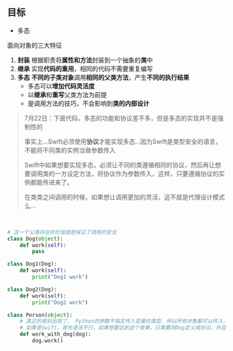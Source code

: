 ## 目标
- 多态

面向对象的三大特征
1. **封装** 根据职责将**属性和方法**封装到一个抽象的**类**中
2. **继承** 实现**代码的重用**，相同的代码不需要重复编写
3. **多态** **不同的子类对象**调用**相同的父类方法**，产生**不同的执行结果**
    - 多态可以**增加代码灵活度**
    - 以**继承**和**重写**父类方法为前提
    - 是调用方法的技巧，不会影响到**类的内部设计**


> 7月22日：下面代码，多态的功能和协议差不多，但是多态的实现并不是强制性的
>
> 事实上...Swift必须使用**协议**才能实现多态...因为Swift是类型安全的语言，不能将不同类的实例当做参数传入
>
> Swift中如果想要实现多态，必须让不同的类遵循相同的协议，然后再让想要调用类的一方设定方法，将协议作为参数传入，这样，只要遵循协议的实例都能传进来了。
>
> 在类类之间调用的时候，如果想让调用更加的灵活，这不就是代理设计模式么...

<br>

```python
# 这一个父类存在的价值就是保证了调用的安全
class Dog(object):
    def work(self):
        pass

class Dog1(Dog):
    def work(self):
        print("Dog1 work")

class Dog2(Dog):
    def work(self):
        print("Dog2 work")

class Person(object):
    # 真正的差别出现了， Python的参数不指定传入变量的类型，所以所有对象都可以传入，如果没有work方法，则程序报错
    # 如果是Swift，首先语法不行，如果想要达到这个效果，只需要将Dog定义成协议，并且提供work方法列表即可
    def work_with_dog(dog):
        dog.work()
```